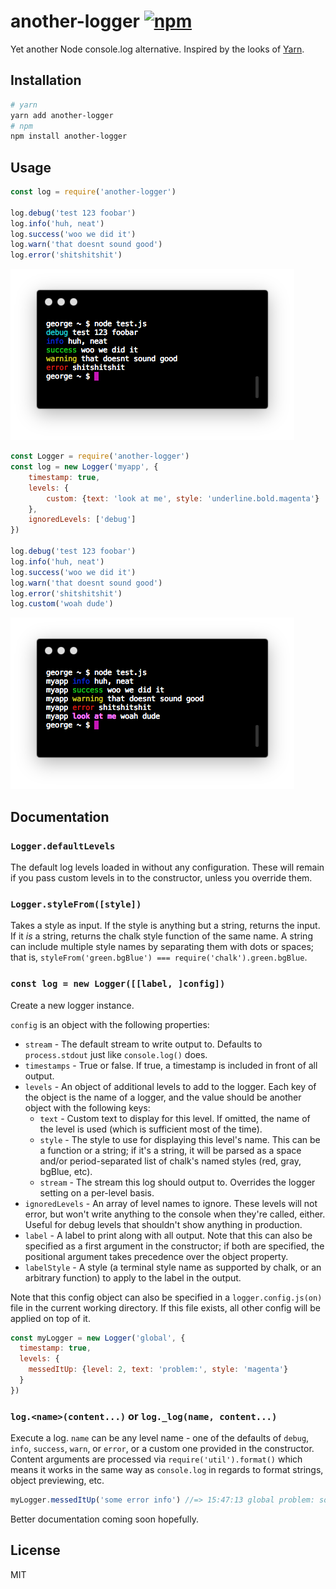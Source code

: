 # another-logger [![npm](https://img.shields.io/npm/v/another-logger.svg)](https://www.npmjs.com/package/another-logger)

Yet another Node console.log alternative. Inspired by the looks of [Yarn](https://yarnpkg.com/).

## Installation

```bash
# yarn
yarn add another-logger
# npm
npm install another-logger
```

## Usage

```js
const log = require('another-logger')

log.debug('test 123 foobar')
log.info('huh, neat')
log.success('woo we did it')
log.warn('that doesnt sound good')
log.error('shitshitshit')
```

![Example screenshot 1](screenshots/example-1.png)

```js
const Logger = require('another-logger')
const log = new Logger('myapp', {
	timestamp: true,
	levels: {
		custom: {text: 'look at me', style: 'underline.bold.magenta'}
	},
	ignoredLevels: ['debug']
})

log.debug('test 123 foobar')
log.info('huh, neat')
log.success('woo we did it')
log.warn('that doesnt sound good')
log.error('shitshitshit')
log.custom('woah dude')
```

![Example screenshot 2](screenshots/example-2.png)

## Documentation

### `Logger.defaultLevels`

The default log levels loaded in without any configuration. These will remain if you pass custom levels in to the constructor, unless you override them.

### `Logger.styleFrom([style])`

Takes a style as input. If the style is anything but a string, returns the input. If it *is* a string, returns the chalk style function of the same name. A string can include multiple style names by separating them with dots or spaces; that is, `styleFrom('green.bgBlue') === require('chalk').green.bgBlue`.

### `const log = new Logger([[label, ]config])`

Create a new logger instance.

`config` is an object with the following properties:

- `stream` - The default stream to write output to. Defaults to `process.stdout` just like `console.log()` does.
- `timestamps` - True or false. If true, a timestamp is included in front of all output.
- `levels` - An object of additional levels to add to the logger. Each key of the object is the name of a logger, and the value should be another object with the following keys:
	- `text` - Custom text to display for this level. If omitted, the name of the level is used (which is sufficient most of the time).
	- `style` - The style to use for displaying this level's name. This can be a function or a string; if it's a string, it will be parsed as a space and/or period-separated list of chalk's named styles (red, gray, bgBlue, etc).
	- `stream` - The stream this log should output to. Overrides the logger setting on a per-level basis.
- `ignoredLevels` - An array of level names to ignore. These levels will not error, but won't write anything to the console when they're called, either. Useful for debug levels that shouldn't show anything in production.
- `label` - A label to print along with all output. Note that this can also be specified as a first argument in the constructor; if both are specified, the positional argument takes precedence over the object property.
- `labelStyle` - A style (a terminal style name as supported by chalk, or an arbitrary function) to apply to the label in the output.

Note that this config object can also be specified in a `logger.config.js(on)` file in the current working directory. If this file exists, all other config will be applied on top of it.

```js
const myLogger = new Logger('global', {
  timestamp: true,
  levels: {
    messedItUp: {level: 2, text: 'problem:', style: 'magenta'}
  }
})
```

### `log.<name>(content...)` or `log._log(name, content...)`

Execute a log. `name` can be any level name - one of the defaults of `debug`, `info`, `success`, `warn`, or `error`, or a custom one provided in the constructor. Content arguments are processed via `require('util').format()` which means it works in the same way as `console.log` in regards to format strings, object previewing, etc.

```js
myLogger.messedItUp('some error info') //=> 15:47:13 global problem: some error info
```

Better documentation coming soon hopefully.

## License

MIT
